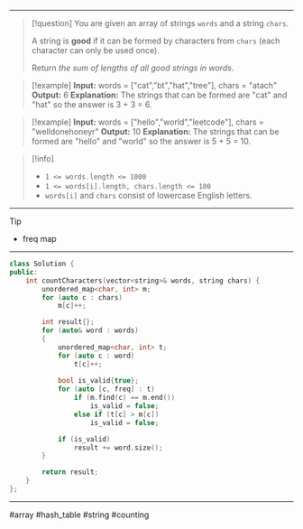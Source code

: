 ___

> [!question] 
> You are given an array of strings `words` and a string `chars`.
> 
> A string is **good** if it can be formed by characters from `chars` (each character can only be used once).
> 
> Return _the sum of lengths of all good strings in words_. 

> [!example] 
> **Input:** words = ["cat","bt","hat","tree"], chars = "atach"
**Output:** 6
**Explanation:** The strings that can be formed are "cat" and "hat" so the answer is 3 + 3 = 6. 

> [!example] 
> **Input:** words = ["hello","world","leetcode"], chars = "welldonehoneyr"
**Output:** 10
**Explanation:** The strings that can be formed are "hello" and "world" so the answer is 5 + 5 = 10. 

> [!info] 
> - `1 <= words.length <= 1000`
> - `1 <= words[i].length, chars.length <= 100`
> - `words[i]` and `chars` consist of lowercase English letters. 

___

> [!tip] 
> - freq map

___

```cpp
class Solution {
public:
    int countCharacters(vector<string>& words, string chars) {
        unordered_map<char, int> m;
        for (auto c : chars)
            m[c]++;

        int result{};
        for (auto& word : words)
        {
            unordered_map<char, int> t;
            for (auto c : word)
                t[c]++;
            
            bool is_valid{true};
            for (auto [c, freq] : t)
                if (m.find(c) == m.end())
                    is_valid = false;
                else if (t[c] > m[c])
                    is_valid = false;

            if (is_valid)
                result += word.size();
        }

        return result;
    }
};
```

___

#array #hash_table #string #counting 